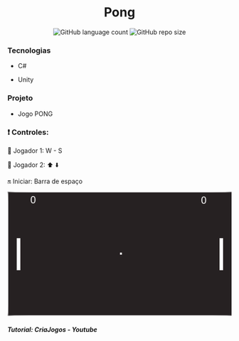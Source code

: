 
# <div align="center"> Pong </center>

<div align="center">
  
![GitHub language count](https://img.shields.io/github/languages/count/paolagarb/pong)
![GitHub repo size](https://img.shields.io/github/repo-size/paolagarb/pong)

</div>

### Tecnologias

- C#

- Unity


### Projeto

- Jogo PONG 


### :heavy_exclamation_mark: Controles:


:man: Jogador 1: W - S

:woman: Jogador 2: :arrow_up: :arrow_down:


:on: Iniciar: Barra de espaço


![](https://github.com/paolagarb/Pong/blob/master/Gif.gif)



##### Tutorial: CriaJogos - Youtube
